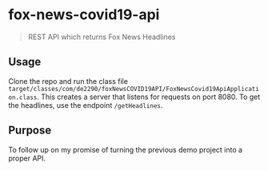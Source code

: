 # fox-news-covid19-api
> REST API which returns Fox News Headlines


## Usage
Clone the repo and run the class file `target/classes/com/de2290/foxNewsCOVID19API/FoxNewsCovid19ApiApplication.class`.
This creates a server that listens for requests on port 8080. To get the headlines, use the endpoint `/getHeadlines`.


## Purpose
To follow up on my promise of turning the previous demo project into a proper API.
